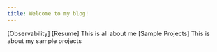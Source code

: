 ```yaml
---
title: Welcome to my blog!
---
```

[Observability]
[Resume] This is all about me
[Sample Projects] This is about my sample projects
